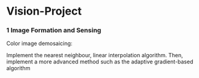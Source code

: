 # Vision-Project

### 1 Image Formation and Sensing

Color image demosaicing:


Implement the nearest neighbour, linear interpolation algorithm.
Then, implement a more advanced method such as the adaptive gradient-based algorithm


